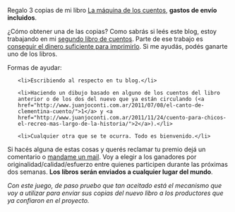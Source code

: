 <html><body><p>Regalo 3 copias de mi libro <a href="http://www.juanjoconti.com.ar/libros/cuentos/">La máquina de los cuentos</a>, <strong>gastos de envío incluidos</strong>.



¿Cómo obtener una de las copias? Como sabrás si leés este blog, estoy trabajando en mi <a href="http://www.juanjoconti.com.ar/libros/cuentos2/" target="_blank">segundo libro de cuentos</a>. Parte de ese trabajo es <a href="http://idea.me/proyecto/144/loscaballerosdelarosa" target="_blank">conseguir el dinero suficiente para imprimirlo</a>. Si me ayudás, podés ganarte uno de los libros.



Formas de ayudar:

</p><ul>

	<li>Escribiendo al respecto en tu blog.</li>

	<li>Haciendo un dibujo basado en alguno de los cuentos del libro anterior o de los dos del nuevo que ya están circulando (<a href="http://www.juanjoconti.com.ar/2011/07/08/el-canto-de-clementina-cuento/">1</a> y <a href="http://www.juanjoconti.com.ar/2011/11/24/cuento-para-chicos-el-recreo-mas-largo-de-la-historia/">2</a>).</li>

	<li>Cualquier otra que se te ocurra. Todo es bienvenido.</li>

</ul>

Si hacés alguna de estas cosas y querés reclamar tu premio dejá un comentario o <a href="mailto:jjconti@gmail.com">mandame un mail</a>. Voy a elegir a los ganadores por originalidad/calidad/esfuerzo entre quienes participen durante las próximas dos semanas. <strong>Los libros serán enviados a cualquier lugar del mundo</strong>.



<em>Con este juego, de paso pruebo que tan aceitado está el mecanismo que voy a utilizar para enviar sus copias del nuevo libro a los productores que ya confiaron en el proyecto.</em></body></html>